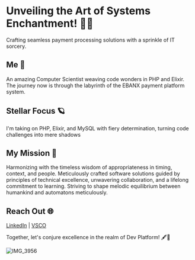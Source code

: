# Unveiling the Art of Systems Enchantment! 🐘🧪

Crafting seamless payment processing solutions with a sprinkle of IT sorcery.

## Me 🌟

An amazing Computer Scientist weaving code wonders in PHP and Elixir. The journey now is through the labyrinth of the EBANX payment platform system.

## Stellar Focus 🪐

I'm taking on PHP, Elixir, and MySQL with fiery determination, turning code challenges into mere shadows

## My Mission 🚀

Harmonizing with the timeless wisdom of appropriateness in timing, context, and people. Meticulously crafted software solutions guided by principles of technical excellence, unwavering collaboration, and a lifelong commitment to learning. Striving to shape melodic equilibrium between humankind and automatons meticulously.

## Reach Out 🌐

[LinkedIn](https://www.linkedin.com/in/felipeshiwu/) | [VSCO](https://vsco.co/mydearcoffeeshop)

Together, let's conjure excellence in the realm of Dev Platform! 🖋️🎩

![IMG_3956](https://github.com/felipeshiwu/felipeshiwu/assets/20672779/0a6808e7-c945-45e1-bf74-a6e9694afcb1)
